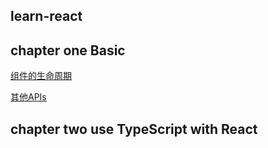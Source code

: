 ## learn-react

## chapter one Basic

[组件的生命周期](./component-lifecycle.md)

[其他APIs](./other-api.md)

## chapter two use TypeScript with React
